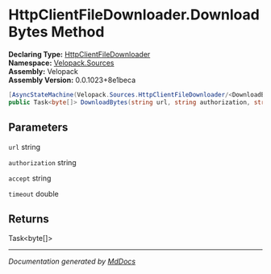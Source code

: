 ﻿<!--  
  <auto-generated>   
    The contents of this file were generated by a tool.  
    Changes to this file may be list if the file is regenerated  
  </auto-generated>   
-->

# HttpClientFileDownloader.DownloadBytes Method

**Declaring Type:** [HttpClientFileDownloader](../index.md)  
**Namespace:** [Velopack.Sources](../../index.md)  
**Assembly:** Velopack  
**Assembly Version:** 0.0.1023+8e1beca

```csharp
[AsyncStateMachine(Velopack.Sources.HttpClientFileDownloader/<DownloadBytes>d__3)]
public Task<byte[]> DownloadBytes(string url, string authorization, string accept, double timeout);
```

## Parameters

`url`  string

`authorization`  string

`accept`  string

`timeout`  double

## Returns

Task\<byte\[\]\>

___

*Documentation generated by [MdDocs](https://github.com/ap0llo/mddocs)*
